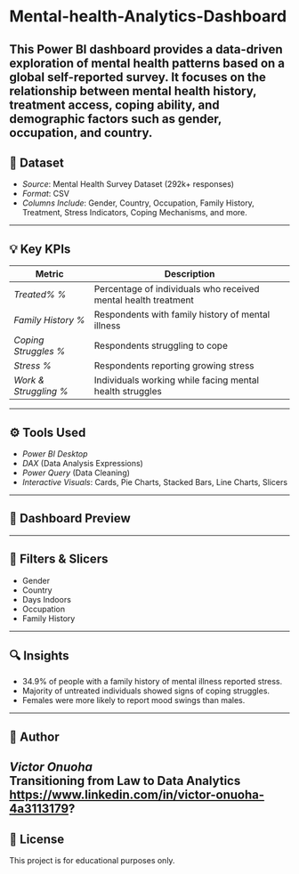 # Mental-health-Analytics-Dashboard
This Power BI dashboard provides a data-driven exploration of mental health patterns based on a global self-reported survey. It focuses on the relationship between mental health history, treatment access, coping ability, and demographic factors such as gender, occupation, and country.
---

## 📁 Dataset

- *Source*: Mental Health Survey Dataset (292k+ responses)
- *Format*: CSV
- *Columns Include*: Gender, Country, Occupation, Family History, Treatment, Stress Indicators, Coping Mechanisms, and more.

---

## 💡 Key KPIs

| Metric | Description |
|--------|-------------|
| *Treated% %* | Percentage of individuals who received mental health treatment |
| *Family History %* | Respondents with family history of mental illness |
| *Coping Struggles %* | Respondents struggling to cope |
| *Stress %* | Respondents reporting growing stress |
| *Work & Struggling %* | Individuals working while facing mental health struggles |

---

## ⚙ Tools Used

- *Power BI Desktop*
- *DAX* (Data Analysis Expressions)
- *Power Query* (Data Cleaning)
- *Interactive Visuals*: Cards, Pie Charts, Stacked Bars, Line Charts, Slicers

---

## 📸 Dashboard Preview



---

## 📌 Filters & Slicers

- Gender
- Country
- Days Indoors
- Occupation
- Family History

---

## 🔍 Insights

- 34.9% of people with a family history of mental illness reported stress.
- Majority of untreated individuals showed signs of coping struggles.
- Females were more likely to report mood swings than males.

---

## 👤 Author

*Victor Onuoha*  
Transitioning from Law to Data Analytics  
https://www.linkedin.com/in/victor-onuoha-4a3113179?
---

## 📎 License

This project is for educational purposes only.
